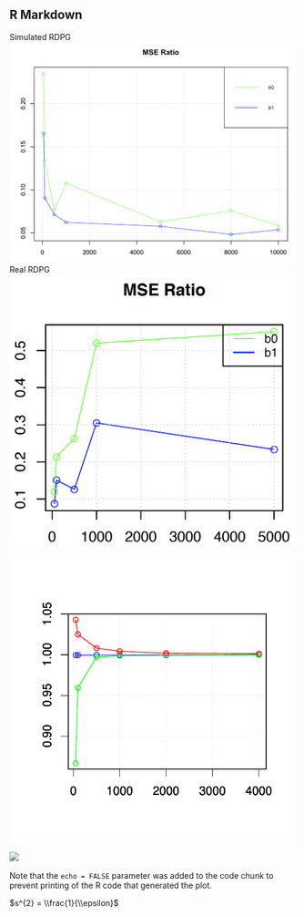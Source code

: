 R Markdown
----------


Simulated RDPG
![](RDPG_ME_size_files/figure-markdown_github/simulated_rdpg.png)
Real RDPG
![](RDPG_ME_size_files/figure-markdown_github/real_rdpg.png)

![](RDPG_ME_size_files/figure-markdown_github/beta0_size.png)

![](Measurement-Error/RDPG_ME_size_files/figure-markdown_github/Xhat1_bias_size.png)

Note that the `echo = FALSE` parameter was added to the code chunk to prevent printing of the R code that generated the plot.

$s^{2} = \\frac{1}{\\epsilon}$
